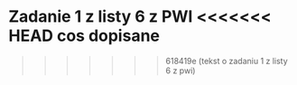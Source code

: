 Zadanie 1 z listy 6 z PWI
<<<<<<< HEAD
cos dopisane 
=======
>>>>>>> 618419e (tekst o zadaniu 1 z listy 6 z pwi)
